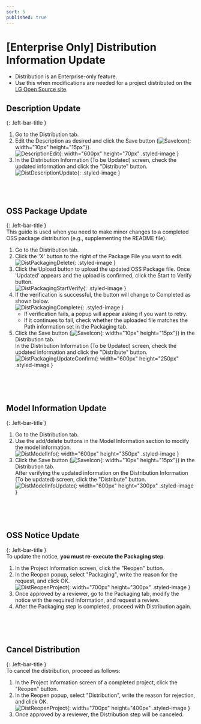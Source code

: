 ```yaml
---
sort: 5
published: true
---
```


# [Enterprise Only] Distribution Information Update
- Distribution is an Enterprise-only feature.  
- Use this when modifications are needed for a project distributed on the [LG Open Source site](http://opensource.lge.com/).  

## Description Update    
{: .left-bar-title }  
1. Go to the Distribution tab.  
2. Edit the Description as desired and click the Save button (![SaveIcon](../../images/common/information_view_button/floppy-disk-solid.png){: width="10px" height="15px"}).  
   ![DescriptionEdit](../../images/project/distribution/dist_description.png){: width="600px" height="70px" .styled-image }  
3. In the Distribution Information (To be Updated) screen, check the updated information and click the "Distribute" button.  
   ![DistDescriptionUpdate](../../images/project/distribution/dist_description_update.png){: .styled-image }  
<br><br><br>  

## OSS Package Update  
{: .left-bar-title }  
This guide is used when you need to make minor changes to a completed OSS package distribution (e.g., supplementing the README file).  
1. Go to the Distribution tab.  
2. Click the 'X' button to the right of the Package File you want to edit.  
   ![DistPackagingDelete](../../images/project/distribution/dist_packaging_delete.png){: .styled-image }  
3. Click the Upload button to upload the updated OSS Package file. Once 'Updated' appears and the upload is confirmed, click the Start to Verify button.  
   ![DistPackagingStartVerify](../../images/project/distribution/dist_packaging_start_verify.png){: .styled-image }  
4. If the verification is successful, the button will change to Completed as shown below.  
   ![DistPackagingComplete](../../images/project/distribution/dist_packaging_complete.png){: .styled-image }  
   - If verification fails, a popup will appear asking if you want to retry.  
   - If it continues to fail, check whether the uploaded file matches the Path information set in the Packaging tab.  
5. Click the Save button (![SaveIcon](../../images/common/information_view_button/floppy-disk-solid.png){: width="10px" height="15px"}) in the Distribution tab.  
   In the Distribution Information (To be Updated) screen, check the updated information and click the "Distribute" button.  
   ![DistPackagingUpdateConfirm](../../images/project/distribution/dist_packaging_update.png){: width="600px" height="250px" .styled-image }  

<br><br><br>  

## Model Information Update  
{: .left-bar-title }  
1. Go to the Distribution tab.  
2. Use the add/delete buttons in the Model Information section to modify the model information.    
   ![DistModelInfo](../../images/project/distribution/dist_model_info.png){: width="600px" height="350px" .styled-image }  
3. Click the Save button (![SaveIcon](../../images/common/information_view_button/floppy-disk-solid.png){: width="10px" height="15px"}) in the Distribution tab.  
   After verifying the updated information on the Distribution Information (To be updated) screen, click the "Distribute" button.    
   ![DistModelInfoUpdate](../../images/project/distribution/dist_model_info_update.png){: width="600px" height="300px" .styled-image }  

<br><br><br>  

## OSS Notice Update
{: .left-bar-title }  
To update the notice, **you must re-execute the Packaging step**.  
1. In the Project Information screen, click the "Reopen" button.  
2. In the Reopen popup, select "Packaging", write the reason for the request, and click OK.  
   ![DistReopenProject](../../images/project/distribution/dist_info_reopen.png){: width="700px" height="300px" .styled-image }  
3. Once approved by a reviewer, go to the Packaging tab, modify the notice with the required information, and request a review.  
4. After the Packaging step is completed, proceed with Distribution again.  

<br><br><br>  

## Cancel Distribution  
{: .left-bar-title }  
To cancel the distribution, proceed as follows:  
1. In the Project Information screen of a completed project, click the "Reopen" button.  
2. In the Reopen popup, select "Distribution", write the reason for rejection, and click OK.  
   ![DistReopenProject](../../images/project/distribution/dist_complete_prj_reopen.png){: width="700px" height="400px" .styled-image }  
3. Once approved by a reviewer, the Distribution step will be canceled.
